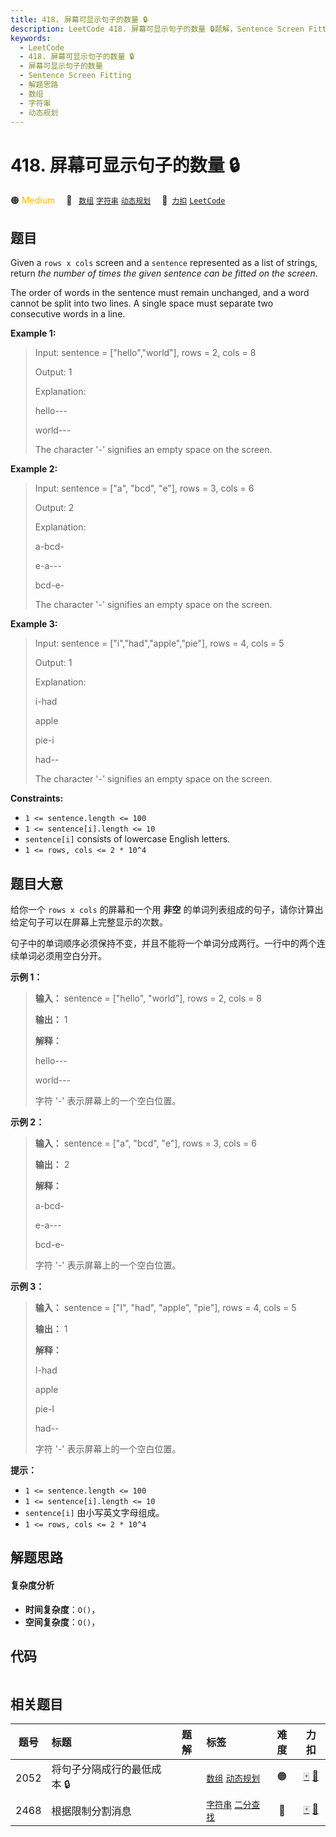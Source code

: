 ```yaml
---
title: 418. 屏幕可显示句子的数量 🔒
description: LeetCode 418. 屏幕可显示句子的数量 🔒题解，Sentence Screen Fitting，包含解题思路、复杂度分析以及完整的 JavaScript 代码实现。
keywords:
  - LeetCode
  - 418. 屏幕可显示句子的数量 🔒
  - 屏幕可显示句子的数量
  - Sentence Screen Fitting
  - 解题思路
  - 数组
  - 字符串
  - 动态规划
---
```


# 418. 屏幕可显示句子的数量 🔒

🟠 <font color=#ffb800>Medium</font>&emsp; 🔖&ensp; [`数组`](/tag/array.md) [`字符串`](/tag/string.md) [`动态规划`](/tag/dynamic-programming.md)&emsp; 🔗&ensp;[`力扣`](https://leetcode.cn/problems/sentence-screen-fitting) [`LeetCode`](https://leetcode.com/problems/sentence-screen-fitting)

## 题目

Given a `rows x cols` screen and a `sentence` represented as a list of
strings, return _the number of  times the given sentence can be fitted on the
screen_.

The order of words in the sentence must remain unchanged, and a word cannot be
split into two lines. A single space must separate two consecutive words in a
line.



**Example 1:**

> Input: sentence = ["hello","world"], rows = 2, cols = 8
> 
> Output: 1
> 
> Explanation:
> 
> hello---
> 
> world---
> 
> The character '-' signifies an empty space on the screen.

**Example 2:**

> Input: sentence = ["a", "bcd", "e"], rows = 3, cols = 6
> 
> Output: 2
> 
> Explanation:
> 
> a-bcd- 
> 
> e-a---
> 
> bcd-e-
> 
> The character '-' signifies an empty space on the screen.

**Example 3:**

> Input: sentence = ["i","had","apple","pie"], rows = 4, cols = 5
> 
> Output: 1
> 
> Explanation:
> 
> i-had
> 
> apple
> 
> pie-i
> 
> had--
> 
> The character '-' signifies an empty space on the screen.

**Constraints:**

  * `1 <= sentence.length <= 100`
  * `1 <= sentence[i].length <= 10`
  * `sentence[i]` consists of lowercase English letters.
  * `1 <= rows, cols <= 2 * 10^4`


## 题目大意

给你一个 `rows x cols` 的屏幕和一个用 **非空** 的单词列表组成的句子，请你计算出给定句子可以在屏幕上完整显示的次数。

句子中的单词顺序必须保持不变，并且不能将一个单词分成两行。一行中的两个连续单词必须用空白分开。



**示例 1：**

> 
> 
> 
> 
> 
> **输入：** sentence = ["hello", "world"], rows = 2, cols = 8
> 
> **输出：** 1
> 
> **解释：**
> 
> hello---
> 
> world---
> 
> 字符 '-' 表示屏幕上的一个空白位置。
> 
> 



**示例 2：**

> 
> 
> 
> 
> 
> **输入：** sentence = ["a", "bcd", "e"], rows = 3, cols = 6
> 
> **输出：** 2
> 
> **解释：**
> 
> a-bcd- 
> 
> e-a---
> 
> bcd-e-
> 
> 字符 '-' 表示屏幕上的一个空白位置。
> 
> 



**示例 3：**

> 
> 
> 
> 
> 
> **输入：** sentence = ["I", "had", "apple", "pie"], rows = 4, cols = 5
> 
> **输出：** 1
> 
> **解释：**
> 
> I-had
> 
> apple
> 
> pie-I
> 
> had--
> 
> 字符 '-' 表示屏幕上的一个空白位置。
> 
> 



**提示：**

  * `1 <= sentence.length <= 100`
  * `1 <= sentence[i].length <= 10`
  * `sentence[i]` 由小写英文字母组成。
  * `1 <= rows, cols <= 2 * 10^4`


## 解题思路

#### 复杂度分析

- **时间复杂度**：`O()`，
- **空间复杂度**：`O()`，

## 代码

```javascript

```

## 相关题目

<!-- prettier-ignore -->
| 题号 | 标题 | 题解 | 标签 | 难度 | 力扣 |
| :------: | :------ | :------: | :------ | :------: | :------: |
| 2052 | 将句子分隔成行的最低成本 🔒 |  |  [`数组`](/tag/array.md) [`动态规划`](/tag/dynamic-programming.md) | 🟠 | [🀄️](https://leetcode.cn/problems/minimum-cost-to-separate-sentence-into-rows) [🔗](https://leetcode.com/problems/minimum-cost-to-separate-sentence-into-rows) |
| 2468 | 根据限制分割消息 |  |  [`字符串`](/tag/string.md) [`二分查找`](/tag/binary-search.md) | 🔴 | [🀄️](https://leetcode.cn/problems/split-message-based-on-limit) [🔗](https://leetcode.com/problems/split-message-based-on-limit) |